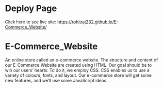 # Deploy Page
Click here to see live site:  https://rohitraj232.github.io/E-Commerce_Website/

# E-Commerce_Website
An online store called an e-commerce website. The structure and content of our E-Commerce Website are created using HTML. Our goal should be to win our users’ hearts. To do it, we employ CSS. CSS enables us to use a variety of colours, fonts, and layout. Our e-commerce store will get some new features, and we’ll use some JavaScript ideas.
